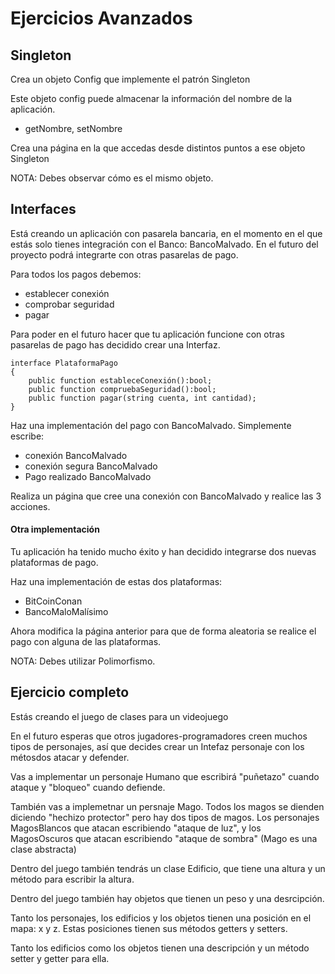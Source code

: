 # Ejercicios Avanzados

## Singleton

Crea un objeto Config que implemente el patrón Singleton

Este objeto config puede almacenar la información del nombre de la aplicación.
- getNombre, setNombre

Crea una página en la que accedas desde distintos puntos a ese objeto Singleton

NOTA: Debes observar cómo es el mismo objeto.


## Interfaces

Está creando un aplicación con pasarela bancaria, en el momento en el que estás solo tienes integración con el Banco: BancoMalvado. En el futuro del proyecto podrá integrarte con otras pasarelas de pago.

Para todos los pagos debemos:
- establecer conexión
- comprobar seguridad
- pagar

Para poder en el futuro hacer que tu aplicación funcione con otras pasarelas de pago has decidido crear una Interfaz.

```
interface PlataformaPago
{
    public function estableceConexión():bool;
    public function compruebaSeguridad():bool;
    public function pagar(string cuenta, int cantidad);
}
```

Haz una implementación del pago con BancoMalvado. Simplemente escribe:
- conexión BancoMalvado
- conexión segura BancoMalvado
- Pago realizado BancoMalvado

Realiza un página que cree una conexión con BancoMalvado y realice las 3 acciones.

#### Otra implementación

Tu aplicación ha tenido mucho éxito y han decidido integrarse dos nuevas plataformas de pago.

Haz una implementación de estas dos plataformas:
- BitCoinConan
- BancoMaloMalísimo

Ahora modifica la página anterior para que de forma aleatoria se realice el pago con alguna de las plataformas.

NOTA: Debes utilizar Polimorfismo.


## Ejercicio completo

Estás creando el juego de clases para un videojuego

En el futuro esperas que otros jugadores-programadores creen  muchos tipos de personajes, así que decides crear un Intefaz personaje con los métosdos atacar y defender.

Vas a implementar un personaje Humano que escribirá "puñetazo" cuando ataque y "bloqueo" cuando defiende.

También vas a implemetnar un persnaje Mago. Todos los magos se dienden diciendo "hechizo protector" pero hay dos tipos de magos. Los personajes MagosBlancos que atacan escribiendo "ataque de luz", y los MagosOscuros que atacan escribiendo "ataque de sombra" (Mago es una clase abstracta)

Dentro del juego también tendrás un clase Edificio, que tiene una altura y un método para escribir la altura.

Dentro del juego también hay objetos que tienen un peso y una desrcipción.

Tanto los personajes, los edificios y los objetos tienen una posición en el mapa: x y z. Estas posiciones tienen sus métodos getters y setters.

Tanto los edificios como los objetos tienen una descripción y un método setter y getter para ella.


